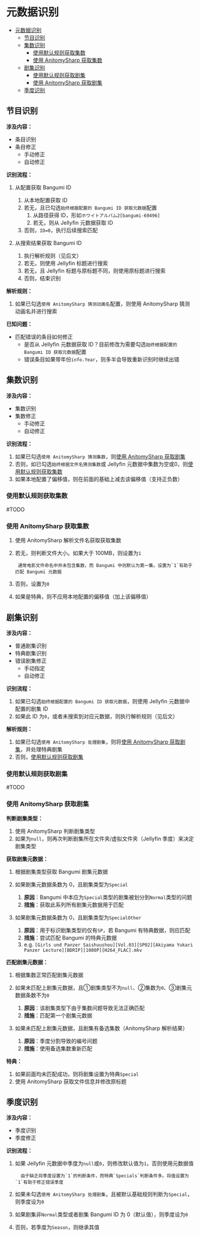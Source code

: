 # 元数据识别

- [元数据识别](#元数据识别)
  - [节目识别](#节目识别)
  - [集数识别](#集数识别)
    - [使用默认规则获取集数](#使用默认规则获取集数)
    - [使用 AnitomySharp 获取集数](#使用-anitomysharp-获取集数)
  - [剧集识别](#剧集识别)
    - [使用默认规则获取剧集](#使用默认规则获取剧集)
    - [使用 AnitomySharp 获取剧集](#使用-anitomysharp-获取剧集)
  - [季度识别](#季度识别)


## 节目识别

**涉及内容：**

- 条目识别
- 条目修正
  - 手动修正
  - 自动修正

**识别流程：**

1. 从配置获取 Bangumi ID
   1. 从本地配置获取 ID
   2. 若无，且已勾选`始终根据配置的 Bangumi ID 获取元数据`配置
      1. 从路径获得 ID，形如`ホワイトアルバム2[bangumi-69496]`
      2. 若无，则从 Jellyfin 元数据获取 ID
   3. 否则，`ID=0`，执行后续搜索匹配


2. 从搜索结果获取 Bangumi ID
   1. 执行解析规则（见后文）
   2. 若无，则使用 Jellyfin 标题进行搜索
   3. 若无，且 Jellyfin 标题与原标题不同，则使用原标题进行搜索
   4. 否则，结束识别


**解析规则：**
1. 如果已勾选`使用 AnitomySharp 猜测动画名`配置，则使用 AnitomySharp 猜测动画名并进行搜索


**已知问题：**
- 匹配错误的条目如何修正
  - 是否从 Jellyfin 元数据获取 ID？目前修改为需要勾选`始终根据配置的 Bangumi ID 获取元数据`配置
  - 错误条目如果带年份`info.Year`，则多半会导致重新识别时继续出错


## 集数识别

**涉及内容：**

- 集数识别
- 集数修正
  - 手动修正
  - 自动修正

**识别流程：**

1. 如果已勾选`使用 AnitomySharp 猜测集数`，则[使用 AnitomySharp 获取剧集](#使用-anitomysharp-获取集数)
2. 否则，如已勾选`始终根据文件名猜测集数`或 Jellyfin 元数据中集数为空或0，则[使用默认规则获取集数](#使用默认规则获取集数)
3. 如果本地配置了偏移值，则在前面的基础上减去该偏移值（支持正负数）


### 使用默认规则获取集数

#TODO


### 使用 AnitomySharp 获取集数

1. 使用 AnitomySharp 解析文件名获取获取集数
2. 若无，则判断文件大小。如果大于 100MB，则设置为`1`
      
        通常电影文件命名中并未包含集数，而 Bangumi 中则默认为第一集。设置为`1`有助于匹配 Bangumi 元数据

3. 否则，设置为`0`
4. 如果是特典，则不应用本地配置的偏移值（加上该偏移值）



## 剧集识别

**涉及内容：**

- 普通剧集识别
- 特典剧集识别
- 错误剧集修正
  - 手动指定
  - 自动修正

**识别流程：**

1. 如果已勾选`始终根据配置的 Bangumi ID 获取元数据`，则使用 Jellyfin 元数据中配置的剧集 ID
2. 如果此 ID 为`0`，或者未搜索到对应元数据，则执行解析规则（见后文）


**解析规则：**

1. 如果已勾选`使用 AnitomySharp 处理剧集`，则将[使用 AnitomySharp 获取剧集](#使用-anitomysharp-获取剧集)，并处理特典剧集
2. 否则，[使用默认规则获取剧集](#使用默认规则获取剧集)


### 使用默认规则获取剧集

#TODO


### 使用 AnitomySharp 获取剧集

**判断剧集类型：**

1. 使用 AnitomySharp 判断剧集类型
2. 如果为`null`，则再次判断剧集所在文件夹/虚拟文件夹（Jellyfin 季度）来决定剧集类型

**获取剧集元数据：**

1. 根据剧集类型获取 Bangumi 剧集元数据

2. 如果剧集元数据条数为 0，且剧集类型为`Special`
   1. **原因**：Bangumi 中本应为`Special`类型的剧集被划分到`Normal`类型的问题
   2. **措施**：获取此系列所有剧集元数据用于匹配

3. 如果剧集元数据条数为 0，且剧集类型为`SpecialOther`
   1. **原因**：用于标识剧集类型的仅有`SP`，若 Bangumi 有特典数据，则应匹配
   2. **措施**：尝试匹配 Bangumi 的特典元数据
   3. e.g. `[Girls und Panzer Saishuushou][Vol.03][SP02][Akiyama Yukari Panzer Lecture][BDRIP][1080P][H264_FLAC].mkv`


**匹配剧集元数据：**

1. 根据集数正常匹配剧集元数据

2. 如果未匹配上剧集元数据，且①剧集类型不为`null`、②集数为`0`、③剧集元数据条数不为`0`
   1. **原因**：该剧集类型下由于集数问题导致无法正确匹配
   2. **措施**：匹配第一个剧集元数据

3. 如果未匹配上剧集元数据，且剧集有备选集数（AnitomySharp 解析结果）
   1. **原因**：季度分割导致的编号问题
   2. **措施**：使用备选集数重新匹配


**特典：**

1. 如果前面均未匹配成功，则将剧集设置为特典`Special`
2. 使用 AnitomySharp 获取文件信息并修改原标题



## 季度识别

**涉及内容：**
- 季度识别
- 季度修正

**识别流程：**

1. 如果 Jellyfin 元数据中季度为`null`或`0`，则修改默认值为`1`，否则使用元数据值
   
         由于缺乏将季度设置为`1`的判断条件，而特典`Specials`判断条件多。将值设置为`1`有助于修正错误季度

2. 如果未勾选`使用 AnitomySharp 处理剧集`，且被默认基础规则判断为`Special`，则季度设为`0`
3. 如果剧集非`Normal`类型或者剧集 Bangumi ID 为 0（默认值），则季度设为`0`
4. 否则，若季度为`Season`，则继承其值

